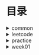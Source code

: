 # 目录 #

<details>
<summary>common</summary>
  
 * [DoubleEndNode](./src/main/java/org/lql/common/DoubleEndNode.java)
 * [ListNode](./src/main/java/org/lql/common/ListNode.java)
  
</details>


<details>
<summary>leetcode</summary>
  * [DetectCycle-142. 环形链表](./src/main/java/org/lql/leetcode/DetectCycle.java)
  * [HasCycle-141. 环形链表](./src/main/java/org/lql/leetcode/HasCycle.java)
  * [MergeOrderedArray-88. 合并两个有序数组](./src/main/java/org/lql/leetcode/MergeOrderedArray.java)
  * [MinStack-155. 最小栈](./src/main/java/org/lql/leetcode/MinStack.java)
  * [ReverseGroup-25. K 个一组翻转链表](./src/main/java/org/lql/leetcode/ReverseGroup.java)
  * [ReverseList-206 反转链表](./src/main/java/org/lql/leetcode/ReverseList.java)
  * [TwoSum-1. 两数之和](./src/main/java/org/lql/leetcode/TwoSum.java)
  * [Valid-20. 有效的括号](./src/main/java/org/lql/leetcode/Valid.java)
  * [LeetCode](./src/main/java/org/lql/leetcode/LeetCode.md)
  
</details>

<details>
<summary>practice</summary>

</details>
<details>
<summary>week01</summary>

</details>
